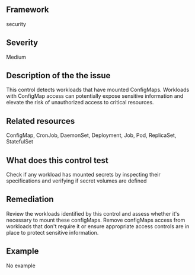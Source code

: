 ## Framework
security
 
## Severity
Medium

## Description of the the issue
This control detects workloads that have mounted ConfigMaps. Workloads with ConfigMap access can potentially expose sensitive information and elevate the risk of unauthorized access to critical resources.
 
## Related resources
ConfigMap, CronJob, DaemonSet, Deployment, Job, Pod, ReplicaSet, StatefulSet
 
## What does this control test
Check if any workload has mounted secrets by inspecting their specifications and verifying if secret volumes are defined
 
## Remediation
Review the workloads identified by this control and assess whether it's necessary to mount these configMaps. Remove configMaps access from workloads that don't require it or ensure appropriate access controls are in place to protect sensitive information.
 
## Example
No example
